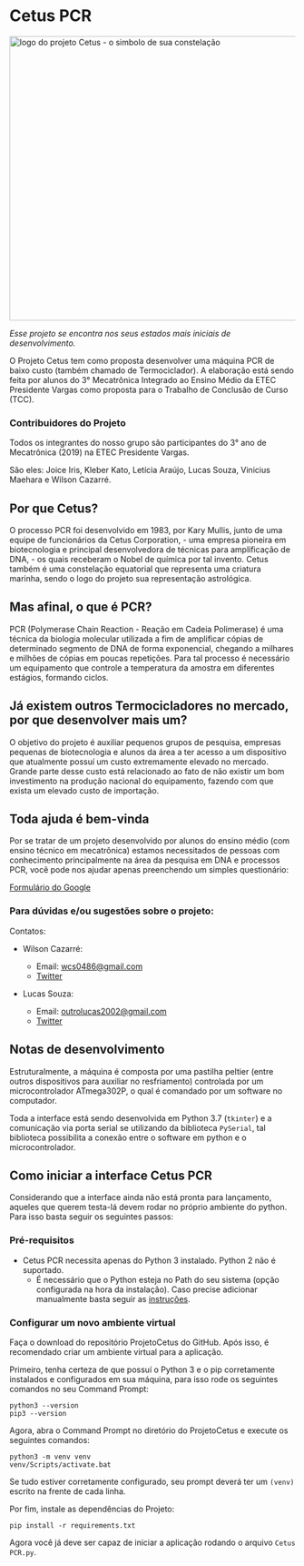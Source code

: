 # Cetus PCR
<img src="https://github.com/CetusPCR/cetuspcr.github.io/blob/master/images/cetus.png?raw=true" alt="logo do projeto Cetus - o simbolo de sua constelação" width="800" height="500">

_Esse projeto se encontra nos seus estados mais iniciais de desenvolvimento._

O Projeto Cetus tem como proposta desenvolver uma máquina PCR de baixo custo (também chamado de Termociclador). A elaboração está sendo feita por alunos do 3° Mecatrônica Integrado ao Ensino Médio da ETEC Presidente Vargas como proposta para o Trabalho de Conclusão de Curso (TCC).

### Contribuidores do Projeto
Todos os integrantes do nosso grupo são participantes do 3° ano de Mecatrônica (2019) na ETEC Presidente Vargas. 

São eles: Joice Iris, Kleber Kato, Letícia Araújo, Lucas Souza, Vinicius Maehara e Wilson Cazarré.

## Por que Cetus?

O processo PCR foi desenvolvido em 1983, por Kary Mullis, junto de uma equipe de funcionários da Cetus Corporation, - uma empresa pioneira em biotecnologia e principal desenvolvedora de técnicas para amplificação de DNA, - os quais receberam o Nobel de química por tal invento. Cetus também é uma constelação equatorial que representa uma criatura marinha, sendo o logo do projeto sua representação astrológica.

## Mas afinal, o que é PCR?

PCR (Polymerase Chain Reaction - Reação em Cadeia Polimerase) é uma técnica da biologia molecular utilizada a fim de amplificar cópias de determinado segmento de DNA de forma exponencial, chegando a milhares e milhões de cópias em poucas repetições. Para tal processo é necessário um equipamento que controle a temperatura da amostra em diferentes estágios, formando ciclos.

## Já existem outros Termocicladores no mercado, por que desenvolver mais um?

O objetivo do projeto é auxiliar pequenos grupos de pesquisa, empresas pequenas de biotecnologia e alunos da área a ter acesso a um dispositivo que atualmente possuí um custo extremamente elevado no mercado. Grande parte desse custo está relacionado ao fato de não existir um bom investimento na produção nacional do equipamento, fazendo com que exista um elevado custo de importação.


## Toda ajuda é bem-vinda

Por se tratar de um projeto desenvolvido por alunos do ensino médio (com ensino técnico em mecatrônica) estamos necessitados de pessoas com conhecimento principalmente na área da pesquisa em DNA e processos PCR, você pode nos ajudar apenas preenchendo um simples questionário:

[Formulário do Google](https://docs.google.com/forms/d/e/1FAIpQLSeknZwfgxAJlUGq_nTI-9e_KZr4itc3aowXtJQsjgLXp6w6sQ/viewform)

### Para dúvidas e/ou sugestões sobre o projeto:

Contatos: 
- Wilson Cazarré:
  - Email: wcs0486@gmail.com
  - [Twitter](https://twitter.com/WilsonCazarre)


- Lucas Souza:
  - Email: outrolucas2002@gmail.com
  - [Twitter](https://twitter.com/lukaxfeh)


## Notas de desenvolvimento
Estruturalmente, a máquina é composta por uma pastilha peltier (entre outros dispositivos para auxiliar no resfriamento) controlada por um microcontrolador ATmega302P, o qual é comandado por um software no computador.

Toda a interface está sendo desenvolvida em Python 3.7 (`tkinter`) e a comunicação via porta
serial se utilizando da biblioteca `PySerial`, tal biblioteca possibilita a
conexão entre o software em python e o microcontrolador.

## Como iniciar a interface Cetus PCR
Considerando que a interface ainda não está pronta para lançamento, aqueles que querem testa-lá devem rodar no próprio ambiente do python.
Para isso basta seguir os seguintes passos:

### Pré-requisitos
* Cetus PCR necessita apenas do Python 3 instalado. Python 2 não é suportado.
   * É necessário que o Python esteja no Path do seu sistema (opção configurada na hora da instalação). Caso precise adicionar manualmente basta seguir as [instruções](https://python.org.br/instalacao-windows/).
   

### Configurar um novo ambiente virtual
Faça o download do repositório ProjetoCetus do GitHub.
Após isso, é recomendado criar um ambiente virtual para a aplicação.

Primeiro, tenha certeza de que possuí o Python 3 e o pip corretamente instalados e configurados em sua máquina, 
para isso rode os seguintes comandos no seu Command Prompt:

```
python3 --version
pip3 --version
```

Agora, abra o Command Prompt no diretório do ProjetoCetus e execute os seguintes comandos:

```
python3 -m venv venv
venv/Scripts/activate.bat
```

Se tudo estiver corretamente configurado, seu prompt deverá ter um `(venv)` escrito na frente de cada linha.

Por fim, instale as dependências do Projeto:

```
pip install -r requirements.txt
```

Agora você já deve ser capaz de iniciar a aplicação rodando o arquivo `Cetus PCR.py`.
